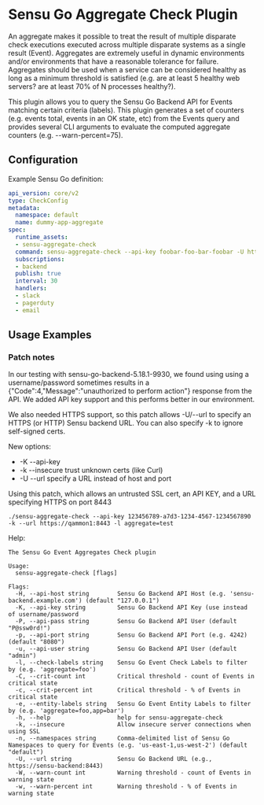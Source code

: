 # Sensu Go Aggregate Check Plugin

An aggregate makes it possible to treat the result of multiple disparate check executions executed across multiple disparate systems as a single result (Event). Aggregates are extremely useful in dynamic environments and/or environments that have a reasonable tolerance for failure. Aggregates should be used when a service can be considered healthy as long as a minimum threshold is satisfied (e.g. are at least 5 healthy web servers? are at least 70% of N processes healthy?).

This plugin allows you to query the Sensu Go Backend API for Events matching certain criteria (labels). This plugin generates a set of counters (e.g. events total, events in an OK state, etc) from the Events query and provides several CLI arguments to evaluate the computed aggregate counters (e.g. --warn-percent=75).

## Configuration

Example Sensu Go definition:

```yaml
api_version: core/v2
type: CheckConfig
metadata:
  namespace: default
  name: dummy-app-aggregate
spec:
  runtime_assets:
  - sensu-aggregate-check
  command: sensu-aggregate-check --api-key foobar-foo-bar-foobar -U https://api --check-labels='aggregate=healthz,app=dummy' --warn-percent=75 --crit-percent=50
  subscriptions:
  - backend
  publish: true
  interval: 30
  handlers:
  - slack
  - pagerduty
  - email
```

## Usage Examples

### Patch notes
In our testing with sensu-go-backend-5.18.1-9930, we found using using a username/password sometimes results in a {"Code":4,"Message":"unauthorized to perform action"} response from the API.  We added API key support and this performs better in our environment.

We also needed HTTPS support, so this patch allows -U/--url to specify an HTTPS (or HTTP) Sensu backend URL.  You can also specify -k to ignore self-signed certs.

New options:
 * -K --api-key
 * -k --insecure trust unknown certs (like Curl)
 * -U --url   specify a URL instead of host and port

Using this patch, which allows an untrusted SSL cert, an API KEY, and a URL specifying HTTPS on port 8443
```
./sensu-aggregate-check --api-key 123456789-a7d3-1234-4567-1234567890 -k --url https://qammon1:8443 -l aggregate=test
```

Help:

```
The Sensu Go Event Aggregates Check plugin

Usage:
  sensu-aggregate-check [flags]

Flags:
  -H, --api-host string        Sensu Go Backend API Host (e.g. 'sensu-backend.example.com') (default "127.0.0.1")
  -K, --api-key string         Sensu Go Backend API Key (use instead of username/password
  -P, --api-pass string        Sensu Go Backend API User (default "P@ssw0rd!")
  -p, --api-port string        Sensu Go Backend API Port (e.g. 4242) (default "8080")
  -u, --api-user string        Sensu Go Backend API User (default "admin")
  -l, --check-labels string    Sensu Go Event Check Labels to filter by (e.g. 'aggregate=foo')
  -C, --crit-count int         Critical threshold - count of Events in critical state
  -c, --crit-percent int       Critical threshold - % of Events in critical state
  -e, --entity-labels string   Sensu Go Event Entity Labels to filter by (e.g. 'aggregate=foo,app=bar')
  -h, --help                   help for sensu-aggregate-check
  -k, --insecure               Allow insecure server connections when using SSL
  -n, --namespaces string      Comma-delimited list of Sensu Go Namespaces to query for Events (e.g. 'us-east-1,us-west-2') (default "default")
  -U, --url string             Sensu Go Backend URL (e.g., https://sensu-backend:8443)
  -W, --warn-count int         Warning threshold - count of Events in warning state
  -w, --warn-percent int       Warning threshold - % of Events in warning state
```
